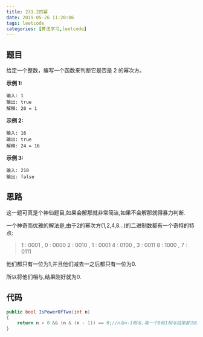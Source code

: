 ```yaml
---
title: 231.2的幂
date: 2019-05-26 11:20:06
tags: leetcode
categories: [算法学习,leetcode]
---
```

## 题目

给定一个整数，编写一个函数来判断它是否是 2 的幂次方。

**示例 1:**

```
输入: 1
输出: true
解释: 20 = 1
```

**示例 2:**

```
输入: 16
输出: true
解释: 24 = 16
```

**示例 3:**

```
输入: 218
输出: false
```

<!-- more -->

## 思路

这一题可真是个神仙题目,如果会解那就非常简洁,如果不会解那就得暴力判断.

一个神奇而优雅的解法是,由于2的幂次方(1,2,4,8...)的二进制数都有一个奇特的特点:

> 1 : 0001 , 0 : 0000
> 2 : 0010 , 1 : 0001
> 4 : 0100 , 3 : 0011
> 8 : 1000 , 7 : 0111

他们都只有一位为1,并且他们减去一之后都只有一位为0.

所以将他们相与,结果刚好就为0.

## 代码
```c#
public bool IsPowerOfTwo(int n)
{
    return n > 0 && (n & (n - 1)) == 0;//n与n-1相与,每一个0和1相与结果都为0.
}
```